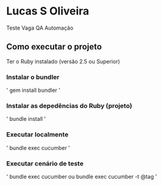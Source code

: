 # Lucas S Oliveira
Teste Vaga QA Automação

## Como executar o projeto

Ter o Ruby instalado (versão 2.5 ou Superior) 

### Instalar o bundler
'
gem install bundler
'

### Instalar as depedências do Ruby (projeto)
'
bundle install
'

### Executar localmente
'
bundle exec cucumber
'

### Executar cenário de teste
'
bundle exec cucumber 
ou
bundle exec cucumber -t @tag
'
